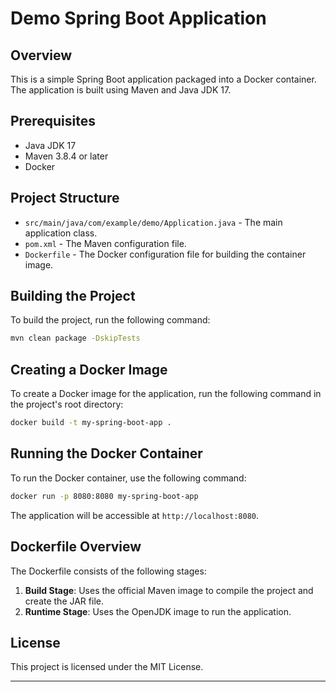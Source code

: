 # Demo Spring Boot Application

## Overview
This is a simple Spring Boot application packaged into a Docker container. The application is built using Maven and Java JDK 17.

## Prerequisites
- Java JDK 17
- Maven 3.8.4 or later
- Docker

## Project Structure
- `src/main/java/com/example/demo/Application.java` - The main application class.
- `pom.xml` - The Maven configuration file.
- `Dockerfile` - The Docker configuration file for building the container image.

## Building the Project
To build the project, run the following command:
```sh
mvn clean package -DskipTests
```

## Creating a Docker Image
To create a Docker image for the application, run the following command in the project's root directory:
```sh
docker build -t my-spring-boot-app .
```

## Running the Docker Container
To run the Docker container, use the following command:
```sh
docker run -p 8080:8080 my-spring-boot-app
```
The application will be accessible at `http://localhost:8080`.

## Dockerfile Overview
The Dockerfile consists of the following stages:
1. **Build Stage**: Uses the official Maven image to compile the project and create the JAR file.
2. **Runtime Stage**: Uses the OpenJDK image to run the application.

## License
This project is licensed under the MIT License.

---
